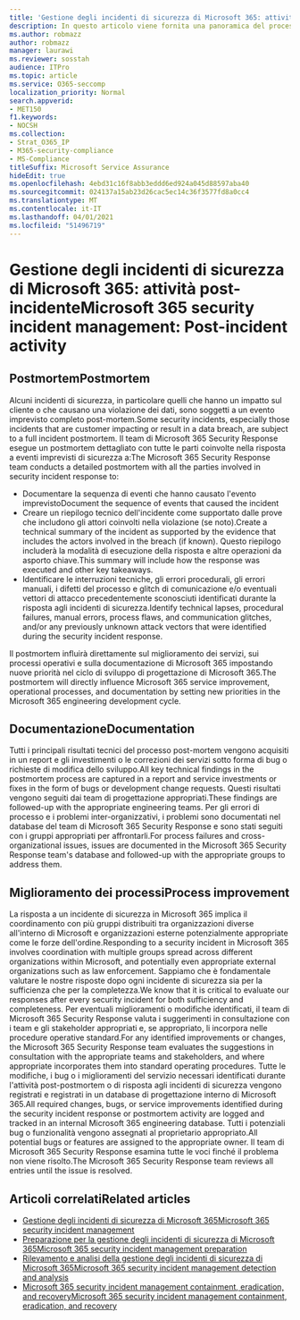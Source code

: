```yaml
---
title: 'Gestione degli incidenti di sicurezza di Microsoft 365: attività post-incidente'
description: In questo articolo viene fornita una panoramica del processo di attività post-incidente di gestione degli incidenti di sicurezza in Microsoft 365.
ms.author: robmazz
author: robmazz
manager: laurawi
ms.reviewer: sosstah
audience: ITPro
ms.topic: article
ms.service: O365-seccomp
localization_priority: Normal
search.appverid:
- MET150
f1.keywords:
- NOCSH
ms.collection:
- Strat_O365_IP
- M365-security-compliance
- MS-Compliance
titleSuffix: Microsoft Service Assurance
hideEdit: true
ms.openlocfilehash: 4ebd31c16f8abb3eddd6ed924a045d88597aba40
ms.sourcegitcommit: 024137a15ab23d26cac5ec14c36f3577fd8a0cc4
ms.translationtype: MT
ms.contentlocale: it-IT
ms.lasthandoff: 04/01/2021
ms.locfileid: "51496719"
---
```

# <a name="microsoft-365-security-incident-management-post-incident-activity"></a><span data-ttu-id="8113e-103">Gestione degli incidenti di sicurezza di Microsoft 365: attività post-incidente</span><span class="sxs-lookup"><span data-stu-id="8113e-103">Microsoft 365 security incident management: Post-incident activity</span></span>

## <a name="postmortem"></a><span data-ttu-id="8113e-104">Postmortem</span><span class="sxs-lookup"><span data-stu-id="8113e-104">Postmortem</span></span>

<span data-ttu-id="8113e-105">Alcuni incidenti di sicurezza, in particolare quelli che hanno un impatto sul cliente o che causano una violazione dei dati, sono soggetti a un evento imprevisto completo post-mortem.</span><span class="sxs-lookup"><span data-stu-id="8113e-105">Some security incidents, especially those incidents that are customer impacting or result in a data breach, are subject to a full incident postmortem.</span></span> <span data-ttu-id="8113e-106">Il team di Microsoft 365 Security Response esegue un postmortem dettagliato con tutte le parti coinvolte nella risposta a eventi imprevisti di sicurezza a:</span><span class="sxs-lookup"><span data-stu-id="8113e-106">The Microsoft 365 Security Response team conducts a detailed postmortem with all the parties involved in security incident response to:</span></span>

- <span data-ttu-id="8113e-107">Documentare la sequenza di eventi che hanno causato l'evento imprevisto</span><span class="sxs-lookup"><span data-stu-id="8113e-107">Document the sequence of events that caused the incident</span></span>
- <span data-ttu-id="8113e-108">Creare un riepilogo tecnico dell'incidente come supportato dalle prove che includono gli attori coinvolti nella violazione (se noto).</span><span class="sxs-lookup"><span data-stu-id="8113e-108">Create a technical summary of the incident as supported by the evidence that includes the actors involved in the breach (if known).</span></span> <span data-ttu-id="8113e-109">Questo riepilogo includerà la modalità di esecuzione della risposta e altre operazioni da asporto chiave.</span><span class="sxs-lookup"><span data-stu-id="8113e-109">This summary will include how the response was executed and other key takeaways.</span></span>
- <span data-ttu-id="8113e-110">Identificare le interruzioni tecniche, gli errori procedurali, gli errori manuali, i difetti del processo e glitch di comunicazione e/o eventuali vettori di attacco precedentemente sconosciuti identificati durante la risposta agli incidenti di sicurezza.</span><span class="sxs-lookup"><span data-stu-id="8113e-110">Identify technical lapses, procedural failures, manual errors, process flaws, and communication glitches, and/or any previously unknown attack vectors that were identified during the security incident response.</span></span>

<span data-ttu-id="8113e-111">Il postmortem influirà direttamente sul miglioramento dei servizi, sui processi operativi e sulla documentazione di Microsoft 365 impostando nuove priorità nel ciclo di sviluppo di progettazione di Microsoft 365.</span><span class="sxs-lookup"><span data-stu-id="8113e-111">The postmortem will directly influence Microsoft 365 service improvement, operational processes, and documentation by setting new priorities in the Microsoft 365 engineering development cycle.</span></span>

## <a name="documentation"></a><span data-ttu-id="8113e-112">Documentazione</span><span class="sxs-lookup"><span data-stu-id="8113e-112">Documentation</span></span>

<span data-ttu-id="8113e-113">Tutti i principali risultati tecnici del processo post-mortem vengono acquisiti in un report e gli investimenti o le correzioni dei servizi sotto forma di bug o richieste di modifica dello sviluppo.</span><span class="sxs-lookup"><span data-stu-id="8113e-113">All key technical findings in the postmortem process are captured in a report and service investments or fixes in the form of bugs or development change requests.</span></span> <span data-ttu-id="8113e-114">Questi risultati vengono seguiti dai team di progettazione appropriati.</span><span class="sxs-lookup"><span data-stu-id="8113e-114">These findings are followed-up with the appropriate engineering teams.</span></span> <span data-ttu-id="8113e-115">Per gli errori di processo e i problemi inter-organizzativi, i problemi sono documentati nel database del team di Microsoft 365 Security Response e sono stati seguiti con i gruppi appropriati per affrontarli.</span><span class="sxs-lookup"><span data-stu-id="8113e-115">For process failures and cross-organizational issues, issues are documented in the Microsoft 365 Security Response team's database and followed-up with the appropriate groups to address them.</span></span>

## <a name="process-improvement"></a><span data-ttu-id="8113e-116">Miglioramento dei processi</span><span class="sxs-lookup"><span data-stu-id="8113e-116">Process improvement</span></span>

<span data-ttu-id="8113e-117">La risposta a un incidente di sicurezza in Microsoft 365 implica il coordinamento con più gruppi distribuiti tra organizzazioni diverse all'interno di Microsoft e organizzazioni esterne potenzialmente appropriate come le forze dell'ordine.</span><span class="sxs-lookup"><span data-stu-id="8113e-117">Responding to a security incident in Microsoft 365 involves coordination with multiple groups spread across different organizations within Microsoft, and potentially even appropriate external organizations such as law enforcement.</span></span> <span data-ttu-id="8113e-118">Sappiamo che è fondamentale valutare le nostre risposte dopo ogni incidente di sicurezza sia per la sufficienza che per la completezza.</span><span class="sxs-lookup"><span data-stu-id="8113e-118">We know that it is critical to evaluate our responses after every security incident for both sufficiency and completeness.</span></span> <span data-ttu-id="8113e-119">Per eventuali miglioramenti o modifiche identificati, il team di Microsoft 365 Security Response valuta i suggerimenti in consultazione con i team e gli stakeholder appropriati e, se appropriato, li incorpora nelle procedure operative standard.</span><span class="sxs-lookup"><span data-stu-id="8113e-119">For any identified improvements or changes, the Microsoft 365 Security Response team evaluates the suggestions in consultation with the appropriate teams and stakeholders, and where appropriate incorporates them into standard operating procedures.</span></span> <span data-ttu-id="8113e-120">Tutte le modifiche, i bug o i miglioramenti del servizio necessari identificati durante l'attività post-postmortem o di risposta agli incidenti di sicurezza vengono registrati e registrati in un database di progettazione interno di Microsoft 365.</span><span class="sxs-lookup"><span data-stu-id="8113e-120">All required changes, bugs, or service improvements identified during the security incident response or postmortem activity are logged and tracked in an internal Microsoft 365 engineering database.</span></span> <span data-ttu-id="8113e-121">Tutti i potenziali bug o funzionalità vengono assegnati al proprietario appropriato.</span><span class="sxs-lookup"><span data-stu-id="8113e-121">All potential bugs or features are assigned to the appropriate owner.</span></span> <span data-ttu-id="8113e-122">Il team di Microsoft 365 Security Response esamina tutte le voci finché il problema non viene risolto.</span><span class="sxs-lookup"><span data-stu-id="8113e-122">The Microsoft 365 Security Response team reviews all entries until the issue is resolved.</span></span>

## <a name="related-articles"></a><span data-ttu-id="8113e-123">Articoli correlati</span><span class="sxs-lookup"><span data-stu-id="8113e-123">Related articles</span></span>

- [<span data-ttu-id="8113e-124">Gestione degli incidenti di sicurezza di Microsoft 365</span><span class="sxs-lookup"><span data-stu-id="8113e-124">Microsoft 365 security incident management</span></span>](assurance-security-incident-management.md)
- [<span data-ttu-id="8113e-125">Preparazione per la gestione degli incidenti di sicurezza di Microsoft 365</span><span class="sxs-lookup"><span data-stu-id="8113e-125">Microsoft 365 security incident management preparation</span></span>](assurance-sim-preparation.md)
- [<span data-ttu-id="8113e-126">Rilevamento e analisi della gestione degli incidenti di sicurezza di Microsoft 365</span><span class="sxs-lookup"><span data-stu-id="8113e-126">Microsoft 365 security incident management detection and analysis</span></span>](assurance-sim-detection-analysis.md)
- [<span data-ttu-id="8113e-127">Microsoft 365 security incident management containment, eradication, and recovery</span><span class="sxs-lookup"><span data-stu-id="8113e-127">Microsoft 365 security incident management containment, eradication, and recovery</span></span>](assurance-sim-containment-eradication-recovery.md)
